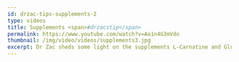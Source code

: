 ```yaml
---
id: drzac-tips-supplements-2
type: videos
title: Supplements <span>#drzacstip</span>
permalink: https://www.youtube.com/watch?v=Ao1n4G3mVdo
thumbnail: /img/video/videos/supplements3.jpg
excerpt: Dr Zac sheds some light on the supplements L-Carnatine and Glutamine and their uses – find out how these exercise supplements can benefit you!
---
```

